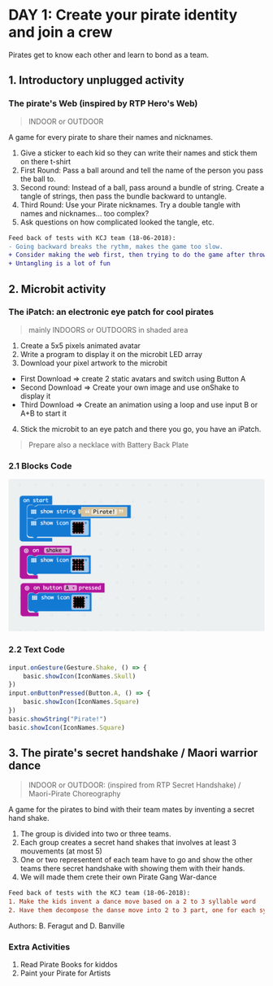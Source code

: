 # DAY 1: Create your pirate identity and join a crew

Pirates get to know each other and learn to bond as a team.

## 1. Introductory unplugged activity 

### The pirate's Web (inspired by RTP Hero's Web)
> INDOOR or OUTDOOR

A game for every pirate to share their names and nicknames.

1) Give a sticker to each kid so they can write their names and stick them on there t-shirt
2) First Round: Pass a ball around and tell the name of the person you pass the ball to. 
3) Second round: Instead of a ball, pass around a bundle of string. Create a tangle of strings, then pass the bundle backward to untangle.
4) Third Round: Use your Pirate nicknames. Try a double tangle with names and nicknames... too complex?
5) Ask questions on how complicated looked the tangle, etc.

```diff
Feed back of tests with KCJ team (18-06-2018): 
- Going backward breaks the rythm, makes the game too slow.
+ Consider making the web first, then trying to do the game after throwing a ball (make it a memory game)
+ Untangling is a lot of fun
```
## 2. Microbit activity

### The iPatch: an electronic eye patch for cool pirates
> mainly INDOORS or OUTDOORS in shaded area

1. Create a 5x5 pixels animated avatar
2. Write a program to display it on the microbit LED array
3. Download your pixel artwork to the microbit
- First Download => create 2 static avatars and switch using Button A
- Second Download => Create your own image and use onShake to display it
- Third Download => Create an animation using a loop and use input B or A+B to start it

4. Stick the microbit to an eye patch and there you go, you have an iPatch.

> Prepare also a necklace with Battery Back Plate

### 2.1 Blocks Code
![Blocks Code](./images/Day1-blocks.png)
### 2.2 Text Code
```javascript
input.onGesture(Gesture.Shake, () => {
    basic.showIcon(IconNames.Skull)
})
input.onButtonPressed(Button.A, () => {
    basic.showIcon(IconNames.Square)
})
basic.showString("Pirate!")
basic.showIcon(IconNames.Square)
```

## 3. The pirate's secret handshake / Maori warrior dance

> INDOOR or OUTDOOR: (inspired from RTP Secret Handshake) / Maori-Pirate Choreography

A game for the pirates to bind with their team mates by inventing a secret hand shake. 
1) The group is divided into two or three teams.
2) Each group creates a secret hand shakes that involves at least 3 mouvements (at most 5)
3) One or two representent of each team have to go and show the other teams there secret handshake with showing them with their hands.  
4) We will made them crete their own Pirate Gang War-dance

```diff
Feed back of tests with the KCJ team (18-06-2018):
1. Make the kids invent a dance move based on a 2 to 3 syllable word
2. Have them decompose the danse move into 2 to 3 part, one for each syllable so we can keep the rythm.
``` 

Authors: B. Feragut and D. Banville

### Extra Activities

1. Read Pirate Books for kiddos
2. Paint your Pirate for Artists

